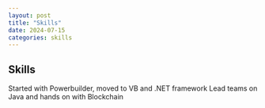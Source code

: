 ```yaml
---
layout: post
title: "Skills"
date: 2024-07-15
categories: skills
---
```


## Skills 

Started with Powerbuilder, moved to VB and .NET framework
Lead teams on Java and hands on with Blockchain
